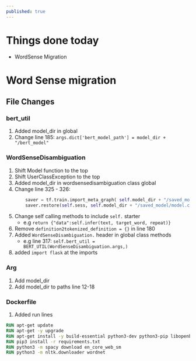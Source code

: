 ```yaml
---
published: true
---
```

# Things done today
- WordSense Migration

# Word Sense migration

## File Changes

### bert_util

1. Added model_dir in global
2. Change line 185: `args.dict['bert_model_path'] = model_dir + "/bert_model"`

### WordSenseDisambiguation

1. Shift Model function to the top
2. Shift UserClassException to the top
3. Added model_dir in wordsensedisambiguation class global
4. Change line 325 - 326:
	```python
        saver = tf.train.import_meta_graph( self.model_dir + "/saved_model/model.ckpt.meta")
        saver.restore(self.sess, self.model_dir + "/saved_model/model.ckpt")
    ```
5. Change self calling methods to include `self.` starter
	- e.g `return {"data":self.infer(text, target_word, repeat)}`
6. Remove `definition2tokenized_definition = {}` in line 180
7. Added `WordSenseDisambiguation.` header in global class methods
	- e.g line 317: `self.bert_util = BERT_UTIL(WordSenseDisambiguation.args,)`
8. added `import flask` at the imports

### Arg
1. Add model_dir
2. Add model_dir to paths line 12-18

### Dockerfile

1. Added run lines
```Dockerfile
RUN apt-get update
RUN apt-get -y upgrade
RUN apt-get install -y build-essential python3-dev python3-pip libopenblas-dev
RUN pip3 install -r requirements.txt
RUN python3 -m spacy download en_core_web_sm
RUN python3 -m nltk.downloader wordnet

```
